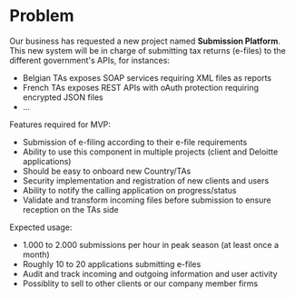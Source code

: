 # Problem

Our business has requested a new project named **Submission Platform**. This new system will be in charge of submitting tax returns (e-files) to the different government's APIs, for instances: 

- Belgian TAs exposes SOAP services requiring XML files as reports
- French TAs exposes REST APIs with oAuth protection requiring encrypted JSON files
- ...

Features required for MVP:

- Submission of e-filing according to their e-file requirements
- Ability to use this component in multiple projects (client and Deloitte applications)
- Should be easy to onboard new Country/TAs
- Security implementation and registration of new clients and users
- Ability to notify the calling application on progress/status
- Validate and transform incoming files before submission to ensure reception on the TAs side

Expected usage:

- 1.000 to 2.000 submissions per hour in peak season (at least once a month)
- Roughly 10 to 20 applications submitting e-files
- Audit and track incoming and outgoing information and user activity
- Possiblity to sell to other clients or our company member firms
